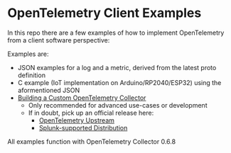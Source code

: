 OpenTelemetry Client Examples
=============================

In this repo there are a few examples of how to implement OpenTelemetry from a client software perspective:

Examples are:
- JSON examples for a log and a metric, derived from the latest proto definition
- C example (IoT implementation on Arduino/RP2040/ESP32) using the aformentioned JSON
- [Building a Custom OpenTelemetry Collector](/custom-collector)
  - Only recommended for advanced use-cases or development
  - If in doubt, pick up an official release here:
    - [OpenTelemetry Upstream](https://github.com/open-telemetry/opentelemetry-collector/releases)
    - [Splunk-supported Distribution](https://github.com/signalfx/splunk-otel-collector/releases)

All examples function with OpenTelemetry Collector 0.6.8
